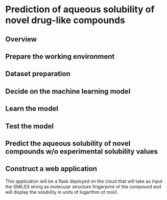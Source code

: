 # Prediction of aqueous solubility of novel drug-like compounds

## Overview

## Prepare the working environment

## Dataset preparation

## Decide on the machine learning model

## Learn the model

## Test the model

## Predict the aqueous solubility of novel compounds w/o experimental solubility values

## Construct a web application

This application will be a flask deployed on the cloud that will take as input the SMILES string as molecular structure fingerprint of the compound and will display the solubility in units of logarithm of mol/l.

